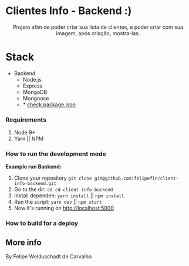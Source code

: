 # Clientes Info - Backend :)

<p align="center">
Projeto afim de poder criar sua lista de clientes, e poder criar com sua imagem, após criação, mostra-las.

# Stack

- Backend
  - Node.js
  - Express
  - MongoDB
  - Mongoose
  - \* [check package.json](/backend/package.json)

### Requirements

1. Node 9+
2. Yarn || NPM

### How to run the development mode
<step-by-step>

**Example run Backend:**
1. Clone your repository `git clone git@github.com:felipefln/client-info-backend.git`
2. Go to the dir: `cd cd client-info-backend`
3. Install dependen: `yarn install` || `npm install`
4. Run the script: `yarn dev` || `npm start`
5. Now it's running on [http://localhost:5000](http://localhost:5000)


### How to build for a deploy

<step-by-step>


## More info

By Felipe Weiduschadt de Carvalho
